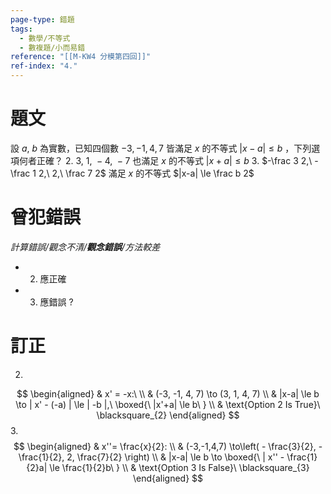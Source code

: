 ```yaml
---
page-type: 錯題
tags:
  - 數學/不等式
  - 數複題/小而易錯
reference: "[[M-KW4 分模第四回]]"
ref-index: "4."
---
```

# 題文
設 $a,\ b$ 為實數，已知四個數 $-3, -1, 4, 7$ 皆滿足 $x$ 的不等式 $|x-a| \le b$ ，下列選項何者正確？
2. $3,\ 1,\ -4,\ -7$ 也滿足 $x$ 的不等式 $|x+a| \le b$
3. $-\frac 3 2,\ -\frac 1 2,\ 2,\ \frac 7 2$ 滿足 $x$ 的不等式 $|x-a| \le \frac b 2$
# 曾犯錯誤
*計算錯誤/觀念不清/**觀念錯誤**/方法較差*
- 2. 應正確
- 3. 應錯誤
?
# 訂正
2.
$$
\begin{aligned}
 & x' = -x:\  \\
 & (-3, -1, 4, 7) \to (3, 1, 4, 7) \\
 & |x-a| \le b \to | x' - (-a) | \le | -b |,\ \boxed{\ |x'+a| \le b\ } \\
 & \text{Option 2 Is True}\ \blacksquare_{2}
\end{aligned}
$$
3.
$$
\begin{aligned}
 & x''= \frac{x}{2}: \\
 & (-3,-1,4,7) \to\left(  - \frac{3}{2}, - \frac{1}{2}, 2, \frac{7}{2}  \right) \\
 & |x-a| \le b \to \boxed{\ | x'' - \frac{1}{2}a| \le \frac{1}{2}b\ } \\
 & \text{Option 3 Is False}\ \blacksquare_{3}
\end{aligned}
$$
